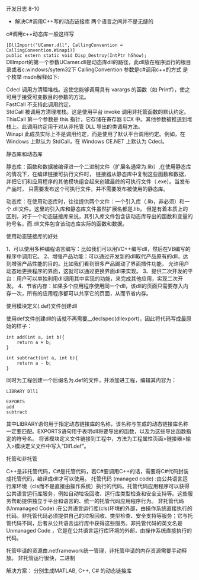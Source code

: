 开发日志
8-10  
- 解决C#调用C++写的动态链接库
两个语言之间并不是无缝的   

c#调用c++动态库一般这样写  

`[DllImport("UCamer.dll", CallingConvention = CallingConvention.Winapi)]`  
`public extern static void Disp_Destroy(IntPtr hShow);`  
DllImport的第一个参数UCamer.dll是动态库dll的路径，此dll放在程序运行的根目录或者c:windows/sytem32下
CallingConvention 参数是c#调用c++的方式 是个枚举 msdn解释如下:  

Cdecl 		调用方清理堆栈。这使您能够调用具有 varargs 的函数（如 Printf），使之可用于接受可变数目的参数的方法。   
FastCall 	不支持此调用约定。  
StdCall		被调用方清理堆栈。这是使用平台 invoke 调用非托管函数的默认约定。   
ThisCall	第一个参数是 this 指针，它存储在寄存器 ECX 中。其他参数被推送到堆栈上。此调用约定用于对从非托管 DLL 导出的类调用方法。   
Winapi 		此成员实际上不是调用约定，而是使用了默认平台调用约定。例如，在 Windows 上默认为 StdCall，在 Windows CE.NET 上默认为 Cdecl。   

静态库和动态库  

静态库：函数和数据被编译进一个二进制文件（扩展名通常为.lib）,在使用静态库的情况下，在编译链接可执行文件时，
链接器从静态库中复制这些函数和数据，并把它们和应用程序的其他模块组合起来创建最终的可执行文件（.exe）。当发布产品时，
只需要发布这个可执行文件，并不需要发布被使用的静态库。

动态库：在使用动态库时，往往提供两个文件：一个引入库（.lib，非必须）和一个.dll文件。这里的引入库和静态库文件虽然扩展名都是.lib，
但是有着本质上的区别，对于一个动态链接库来说，其引入库文件包含该动态库导出的函数和变量的符号名，而.dll文件包含该动态库实际的函数和数据。　　

使用动态链接库的好处

1、可以使用多种编程语言编写：比如我们可以用VC++编写dll，然后在VB编写的程序中调用它。
2、增强产品功能：可以通过开发新的dll取代产品原有的dll，达到增强产品性能的目的。比如我们看到很多产品踢动了界面插件功能，
	允许用户动态地更换程序的界面，这就可以通过更换界面dll来实现。
3、提供二次开发的平台：用户可以单独利用dll调用其中实现的功能，来完成其他应用，实现二次开发。
4、节省内存：如果多个应用程序使用同一个dll，该dll的页面只需要存入内存一次，所有的应用程序都可以共享它的页面，从而节省内存。

使用模块定义(.def)文件创建dll

使用def文件创建dll的话就不再需要__declspec(dllexport)，因此将代码写成最原始的样子：
```
int add(int a, int b){
    return a + b;
}

int subtract(int a, int b){
    return a - b;
}
```

同时为工程创建一个后缀名为.def的文件，并添加进工程，编辑其内容为：  
```
LIBRARY Dll1

EXPORTS
add
subtract
```
其中LIBRARY语句用于指定动态链接库的名称，该名称与生成的动态链接库名称一定要匹配。EXPORTS语句用于表明dll将要导出的函数，以及为这些导出函数指定的符号名。 
将该模块定义文件链接到工程中，方法为工程属性页面>链接器>输入>模块定义文件中写入“Dll1.def”。

托管和非托管

C++是非托管代码，C#是托管代码，若C#要调用C++的话，需要将C#代码封装成托管代码，编译成dll才可以使用。
托管代码 (managed code) :由公共语言运行库环境（cls而不是直接由操作系统）执行的代码。托管代码应用程序可以获得公共语言运行库服务，例如自动垃圾回收、运行库类型检查和安全支持等。这些服务帮助提供独立于平台和语言的、统一的托管代码应用程序行为。
非托管代码 (Unmanaged Code) :在公共语言运行库(cls)环境的外部，由操作系统直接执行的代码。非托管代码必须提供自己的垃圾回收、类型检查、安全支持等服务；它与托管代码不同，后者从公共语言运行库中获得这些服务。非托管代码的英文名是Unmanaged Code ，它是在公共语言运行库环境的外部，由操作系统直接执行的代码。

托管申请的资源由.netframework统一管理，非托管申请的内存资源需要手动释放。
非托管运行很快，二进制


解决方案：
分别生成MATLAB, C++, C# 的动态链接库  